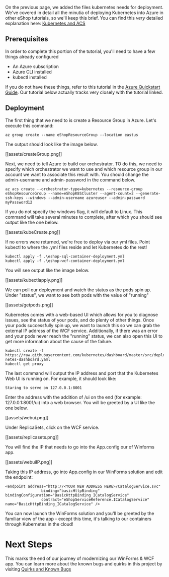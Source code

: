 On the previous page, we added the files kubernetes needs for deployment. We've covered in detail all the minutia of deploying Kubernetes into Azure in other eShop tutorials, so we'll keep this brief. You can find this _very_ detailed explanation here: [Kubernetes and ACS](https://github.com/dotnet-architecture/eShopOnContainers/wiki/10.-Setting-the-solution-up-in-ACS-Kubernetes)

## Prerequisites

In order to complete this portion of the tutorial, you'll need to have a few things already configured 
* An Azure subscription
* Azure CLI installed
* kubectl installed

If you do not have these things, refer to this tutorial in the [Azure Quickstart Guide](https://docs.microsoft.com/en-us/azure/container-service/kubernetes/container-service-kubernetes-windows-walkthrough). Our tutorial below actually tracks very closely with the tutorial linked.

## Deployment

The first thing that we need to is create a Resource Group in Azure. Let's execute this command:

```
az group create --name eShopResourceGroup --location eastus
```

The output should look like the image below.

[[assets/createGroup.png]]

Next, we need to tell Azure to build our orchestrator. TO do this, we need to specify which orchestrator we want to use and which resource group in our account we want to associate this result with. You should change the admin-username and admin-password in the command below.

```
az acs create --orchestrator-type=kubernetes --resource-group eShopResourceGroup --name=eShopK8SCluster --agent-count=2 --generate-ssh-keys --windows --admin-username azureuser --admin-password myPassword12
```

If you do not specify the windows flag, it will default to Linux. This command will take several minutes to complete, after which you should see output like the one below.

[[assets/kubeCreate.png]]

If no errors were returned, we're free to deploy via our yml files. Point kubectl to where the .yml files reside and let Kubernetes do the rest!

```
kubectl apply -f .\eshop-sql-container-deployment.yml
kubectl apply -f .\eshop-wcf-container-deployment.yml
```

You will see output like the image below.

[[assets/kubectlapply.png]]

We can poll our deployment and watch the status as the pods spin up. Under "status", we want to see both pods with the value of "running"

[[assets/getpods.png]]

Kubernetes comes with a web-based UI which allows for you to diagnose issues, see the status of your pods, and do plenty of other things. Once your pods successfully spin up, we want to launch this so we can grab the external IP address of the WCF service. Additionally, if there was an error and your pods never reach the "running" status, we can also open this UI to get more information about the cause of the failure.

```
kubectl create -f https://raw.githubusercontent.com/kubernetes/dashboard/master/src/deploy/recommended/kuber
netes-dashboard.yaml
kubectl get proxy
```

The last command will output the IP address and port that the Kubernetes Web UI is running on. For example, it should look like:

```
Staring to serve on 127.0.0.1:8001
```

Enter the address with the addition of /ui on the end (for example: 127.0.0.1:8001/ui) into a web browser. You will be greeted by a UI like the one below.

[[assets/webui.png]]

Under ReplicaSets, click on the WCF service.

[[assets/replicasets.png]]

You will find the IP that needs to go into the App.config our of Winforms app.

[[assets/webuiIP.png]]

Taking this IP address, go into App.config in our WinForms solution and edit the endpoint:

```
<endpoint address="http://<YOUR NEW ADDRESS HERE>/CatalogService.svc"
                binding="basicHttpBinding" bindingConfiguration="BasicHttpBinding_ICatalogService"
                contract="eShopServiceReference.ICatalogService" name="BasicHttpBinding_ICatalogService" />
```

You can now launch the WinForms solution and you'll be greeted by the familiar view of the app - except this time, it's talking to our containers through Kubernetes in the cloud!

# Next Steps

This marks the end of our journey of modernizing our WinForms & WCF app. You can learn more about the known bugs and quirks in this project by visiting [Quirks and Known Bugs](https://github.com/dotnet-architecture/eShopModernizingWCFWinForms/wiki/7.-Quirks-and-Known-Bugs)